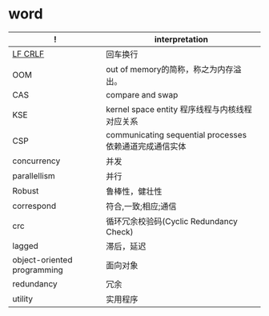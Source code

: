 # word

| !                             | interpretation                                          
| ---                           | ---                                                     
| [LF CRLF](related/lf_crlf.md) | 回车换行                                                
| OOM                           | out of memory的简称，称之为内存溢出。                   
| CAS                           | compare and swap                                        
| KSE                           | kernel space entity 程序线程与内核线程对应关系          
| CSP                           | communicating sequential processes 依赖通道完成通信实体 
| concurrency                   | 并发                                                    
| parallellism                  | 并行                                                    
| Robust                        | 鲁棒性，健壮性                                          
| correspond                    | 符合,一致;相应;通信                                     
| crc                           | 循环冗余校验码(Cyclic Redundancy Check)                 
| lagged                        | 滞后，延迟                                              
| object-oriented programming   | 面向对象                                                
| redundancy                    | 冗余                                                    
| utility                       | 实用程序                                                
